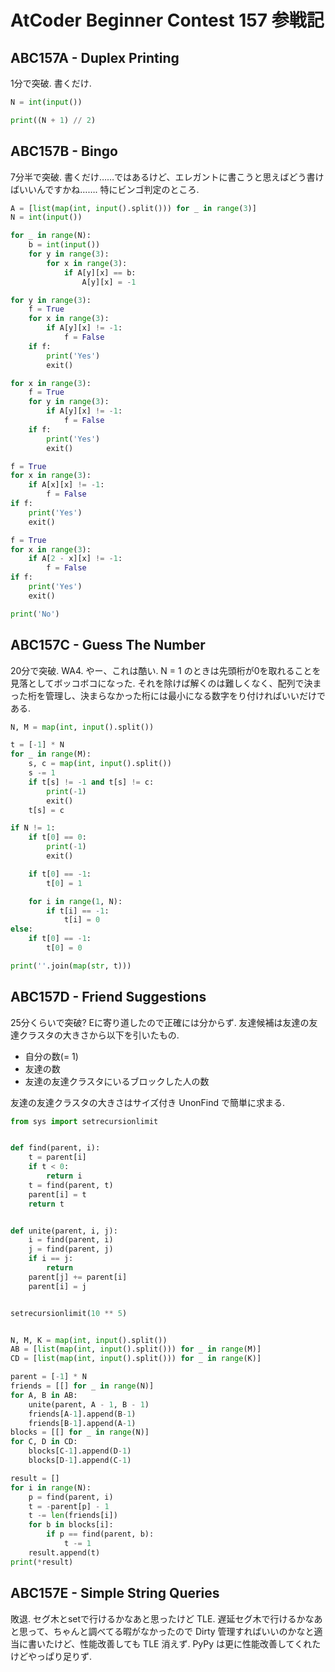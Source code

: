 # AtCoder Beginner Contest 157 参戦記

## ABC157A - Duplex Printing

1分で突破. 書くだけ.

```python
N = int(input())

print((N + 1) // 2)
```

## ABC157B - Bingo

7分半で突破. 書くだけ……ではあるけど、エレガントに書こうと思えばどう書けばいいんですかね……. 特にビンゴ判定のところ.

```python
A = [list(map(int, input().split())) for _ in range(3)]
N = int(input())

for _ in range(N):
    b = int(input())
    for y in range(3):
        for x in range(3):
            if A[y][x] == b:
                A[y][x] = -1

for y in range(3):
    f = True
    for x in range(3):
        if A[y][x] != -1:
            f = False
    if f:
        print('Yes')
        exit()

for x in range(3):
    f = True
    for y in range(3):
        if A[y][x] != -1:
            f = False
    if f:
        print('Yes')
        exit()

f = True
for x in range(3):
    if A[x][x] != -1:
        f = False
if f:
    print('Yes')
    exit()

f = True
for x in range(3):
    if A[2 - x][x] != -1:
        f = False
if f:
    print('Yes')
    exit()

print('No')
```

## ABC157C - Guess The Number

20分で突破. WA4. やー、これは酷い. N = 1 のときは先頭桁が0を取れることを見落としてボッコボコになった. それを除けば解くのは難しくなく、配列で決まった桁を管理し、決まらなかった桁には最小になる数字をり付ければいいだけである.

```python
N, M = map(int, input().split())

t = [-1] * N
for _ in range(M):
    s, c = map(int, input().split())
    s -= 1
    if t[s] != -1 and t[s] != c:
        print(-1)
        exit()
    t[s] = c

if N != 1:
    if t[0] == 0:
        print(-1)
        exit()

    if t[0] == -1:
        t[0] = 1

    for i in range(1, N):
        if t[i] == -1:
            t[i] = 0
else:
    if t[0] == -1:
        t[0] = 0

print(''.join(map(str, t)))
```

## ABC157D - Friend Suggestions

25分くらいで突破? Eに寄り道したので正確には分からず. 友達候補は友達の友達クラスタの大きさから以下を引いたもの.

- 自分の数(= 1)
- 友達の数
- 友達の友達クラスタにいるブロックした人の数

友達の友達クラスタの大きさはサイズ付き UnonFind で簡単に求まる.

```python
from sys import setrecursionlimit


def find(parent, i):
    t = parent[i]
    if t < 0:
        return i
    t = find(parent, t)
    parent[i] = t
    return t


def unite(parent, i, j):
    i = find(parent, i)
    j = find(parent, j)
    if i == j:
        return
    parent[j] += parent[i]
    parent[i] = j


setrecursionlimit(10 ** 5)


N, M, K = map(int, input().split())
AB = [list(map(int, input().split())) for _ in range(M)]
CD = [list(map(int, input().split())) for _ in range(K)]

parent = [-1] * N
friends = [[] for _ in range(N)]
for A, B in AB:
    unite(parent, A - 1, B - 1)
    friends[A-1].append(B-1)
    friends[B-1].append(A-1)
blocks = [[] for _ in range(N)]
for C, D in CD:
    blocks[C-1].append(D-1)
    blocks[D-1].append(C-1)

result = []
for i in range(N):
    p = find(parent, i)
    t = -parent[p] - 1
    t -= len(friends[i])
    for b in blocks[i]:
        if p == find(parent, b):
            t -= 1
    result.append(t)
print(*result)
```

## ABC157E - Simple String Queries

敗退. セグ木とsetで行けるかなあと思ったけど TLE. 遅延セグ木で行けるかなあと思って、ちゃんと調べてる暇がなかったので Dirty 管理すればいいのかなと適当に書いたけど、性能改善しても TLE 消えず. PyPy は更に性能改善してくれたけどやっぱり足りず.
